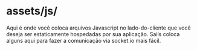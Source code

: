 # assets/js/

Aqui é onde você coloca arquivos Javascript no lado-do-cliente que você deseja ser estaticamente hospedadas por sua aplicação. Sails coloca alguns aqui para fazer a comunicação via socket.io mais fácil.


<docmeta name="displayName" value="js">

